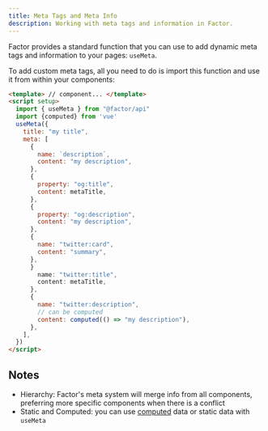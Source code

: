 ```yaml
---
title: Meta Tags and Meta Info
description: Working with meta tags and information in Factor.
---
```


Factor provides a standard function that you can use to add dynamic meta tags and information to your pages: `useMeta`.

To add custom meta tags, all you need to do is import this function and use it from within your components:

```html
<template> // component... </template>
<script setup>
  import { useMeta } from "@factor/api"
  import {computed} from 'vue'
  useMeta({
    title: "my title",
    meta: [
      {
        name: `description`,
        content: "my description",
      },
      {
        property: "og:title",
        content: metaTitle,
      },
      {
        property: "og:description",
        content: "my description",
      },
      {
        name: "twitter:card",
        content: "summary",
      },
      }
        name: "twitter:title",
        content: metaTitle,
      },
      {
        name: "twitter:description",
        // can be computed
        content: computed(() => "my description"),
      },
    ],
  })
</script>
```

## Notes

- Hierarchy: Factor's meta system will merge info from all components, preferring more specific components when there is a conflict
- Static and Computed: you can use [computed](https://v3.vuejs.org/guide/computed.html) data or static data with `useMeta`
